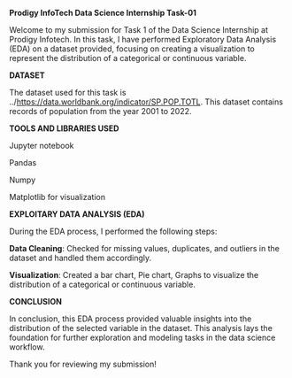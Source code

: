 **Prodigy InfoTech Data Science Internship Task-01**

Welcome to my submission for Task 1 of the Data Science Internship at Prodigy Infotech. In this task, I have performed Exploratory Data Analysis (EDA) on a dataset provided, focusing on creating a visualization to represent the distribution of a categorical or continuous variable.

**DATASET**

The dataset used for this task is ../https://data.worldbank.org/indicator/SP.POP.TOTL. This dataset contains records of population from the year 2001 to 2022.

**TOOLS AND LIBRARIES USED**

Jupyter notebook

Pandas

Numpy

Matplotlib for visualization


**EXPLOITARY DATA ANALYSIS (EDA)**

During the EDA process, I performed the following steps:

**Data Cleaning**: Checked for missing values, duplicates, and outliers in the dataset and handled them accordingly.

**Visualization**: Created a bar chart, Pie chart, Graphs to visualize the distribution of a categorical or continuous variable.

**CONCLUSION**

In conclusion, this EDA process provided valuable insights into the distribution of the selected variable in the dataset. This analysis lays the foundation for further exploration and modeling tasks in the data science workflow.

Thank you for reviewing my submission!
